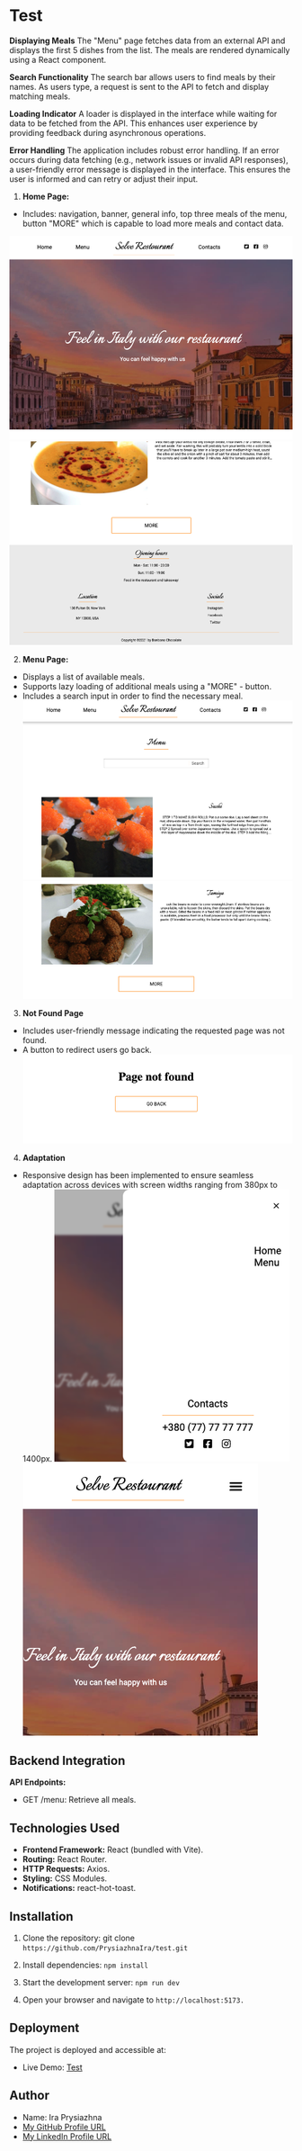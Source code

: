 # Test

**Displaying Meals**
The "Menu" page fetches data from an external API and displays the first 5 dishes from the list. The meals are rendered dynamically using a React component.

**Search Functionality**
The search bar allows users to find meals by their names. As users type, a request is sent to the API to fetch and display matching meals.

**Loading Indicator**
A loader is displayed in the interface while waiting for data to be fetched from the API. This enhances user experience by providing feedback during asynchronous operations.

**Error Handling**
The application includes robust error handling. If an error occurs during data fetching (e.g., network issues or invalid API responses), a user-friendly error message is displayed in the interface. This ensures the user is informed and can retry or adjust their input.

1. **Home Page:**

- Includes: navigation, banner, general info, top three meals of the menu, button "MORE" which is capable to load more meals and contact data.

![example](./public/extra/1d.png "example")
![example](./public/extra/2d.png "example")

2. **Menu Page:**

- Displays a list of available meals.
- Supports lazy loading of additional meals using a "MORE" - button.
- Includes a search input in order to find the necessary meal.
  ![example](./public/extra/3d.png "example")
  ![example](./public/extra/4d.png "example")

3. **Not Found Page**

- Includes user-friendly message indicating the requested page was not found.
- A button to redirect users go back.
  ![example](./public/extra/5d.png "example")

4. **Adaptation**

- Responsive design has been implemented to ensure seamless adaptation across devices with screen widths ranging from 380px to 1400px.
  ![example](./public/extra/1m.png "example")
  ![example](./public/extra/2m.png "example")

## Backend Integration

**API Endpoints:**

- GET /menu: Retrieve all meals.

## Technologies Used

- **Frontend Framework:** React (bundled with Vite).
- **Routing:** React Router.
- **HTTP Requests:** Axios.
- **Styling:** CSS Modules.
- **Notifications:** react-hot-toast.

## Installation

1. Clone the repository: git clone
   `https://github.com/PrysiazhnaIra/test.git`

2. Install dependencies: `npm install`

3. Start the development server: `npm run dev`

4. Open your browser and navigate to `http://localhost:5173.`

## Deployment

The project is deployed and accessible at:

- Live Demo: [Test](https://test-tau-seven-62.vercel.app/)

## Author

- Name: Ira Prysiazhna
- [My GitHub Profile URL](https://github.com/PrysiazhnaIra)
- [My LinkedIn Profile URL](https://www.linkedin.com/in/ira-prysiazhna/)
